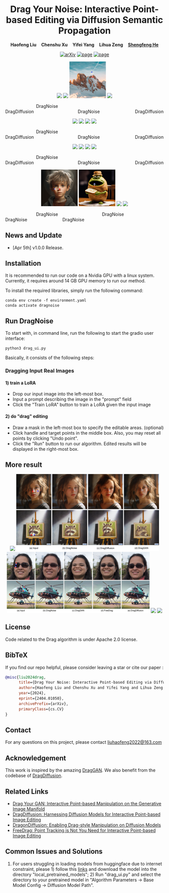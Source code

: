 <p align="center">
  <h1 align="center">Drag Your Noise: Interactive Point-based Editing via Diffusion Semantic Propagation</h1>
  <p align="center">
    <strong>Haofeng Liu</strong>
    &nbsp;&nbsp;
    <strong>Chenshu Xu</strong>
    &nbsp;&nbsp;
    <strong>Yifei Yang</strong>
    &nbsp;&nbsp;
    <strong>Lihua Zeng</strong>
    &nbsp;&nbsp;
    <a href="http://www.shengfenghe.com/"><strong>Shengfeng He</strong></a>
  </p>
  <p align="center">
    <a href="https://arxiv.org/abs/2404.01050"><img alt='arXiv' src="https://img.shields.io/badge/arXiv-2404.01050-b31b1b.svg"></a>
    <a href="https://www.youtube.com/watch?v=gKq0s_CvCAg&t=1s"><img alt='page' src="https://img.shields.io/badge/YouTube-orange"></a>
    <a href="https://space.bilibili.com/386002941?spm_id_from=333.1007.0.0"><img alt='page' src="https://img.shields.io/badge/Bilibili-red"></a>
  </p>
  <div align="center">
    <img src="./image/GIF/robot-noise.gif", width="23%">
    <img src="./image/GIF/robot-diffusion.gif", width="23%">
    <img src="./image/GIF/mountain-noise.gif", width="23%">
    <img src="./image/GIF/mountain-diffusion.gif", width="23%">
    <p align="left">&emsp;&emsp;&emsp;&emsp;&emsp;&emsp;&emsp;DragNoise&emsp;&emsp;&emsp;&emsp;&emsp;&emsp;&emsp;&emsp;DragDiffusion&emsp;&emsp;&emsp;&emsp;&emsp;&emsp;&emsp;&emsp;&emsp;&emsp;DragNoise&emsp;&emsp;&emsp;&emsp;&emsp;&emsp;&emsp;&emsp;DragDiffusion</p>
  </div>
  <div align="center">
    <img src="./image/GIF/girl-Noise.gif", width="23%">
    <img src="./image/GIF/girl-diffusion.gif", width="23%">
    <img src="./image/GIF/cake-noise-min.gif", width="23%">
    <img src="./image/GIF/cake-diffusion-min.gif", width="23%">
    <p align="left">&emsp;&emsp;&emsp;&emsp;&emsp;&emsp;&emsp;DragNoise&emsp;&emsp;&emsp;&emsp;&emsp;&emsp;&emsp;&emsp;DragDiffusion&emsp;&emsp;&emsp;&emsp;&emsp;&emsp;&emsp;&emsp;&emsp;&emsp;DragNoise&emsp;&emsp;&emsp;&emsp;&emsp;&emsp;&emsp;&emsp;DragDiffusion</p>
  </div>
  <div align="center">
    <img src="./image/GIF/tom-noise-min.gif", width="23%">
    <img src="./image/GIF/tom-diffusion-min.gif", width="23%">
    <img src="./image/GIF/oldman-noise.gif", width="22.4%">
    <img src="./image/GIF/oldman-diffusion-min.gif", width="22.4%">
    <p align="left">&emsp;&emsp;&emsp;&emsp;&emsp;&emsp;&emsp;DragNoise&emsp;&emsp;&emsp;&emsp;&emsp;&emsp;&emsp;&emsp;DragDiffusion&emsp;&emsp;&emsp;&emsp;&emsp;&emsp;&emsp;&emsp;&emsp;&emsp;DragNoise&emsp;&emsp;&emsp;&emsp;&emsp;&emsp;&emsp;&emsp;DragDiffusion</p>
  </div>
  <div align="center">
    <img src="./image/GIF/boy-noise.gif", width="23%">
    <img src="./image/GIF/mouth-noise.gif", width="23%">
    <img src="./image/GIF/tiger-noise-min.gif", width="17.1%">
    <img src="./image/GIF/road-noise-min.gif", width="26.4%">
    <p align="left">&emsp;&emsp;&emsp;&emsp;&emsp;&emsp;&emsp;DragNoise&emsp;&emsp;&emsp;&emsp;&emsp;&emsp;&emsp;&emsp;&emsp;&emsp;DragNoise&emsp;&emsp;&emsp;&emsp;&emsp;&emsp;&emsp;&emsp;DragNoise&emsp;&emsp;&emsp;&emsp;&emsp;&emsp;&emsp;&emsp;DragNoise</p>
  </div>
</p>

## News and Update
* [Apr 5th] v1.0.0 Release.

## Installation

It is recommended to run our code on a Nvidia GPU with a linux system. Currently, it requires around 14 GB GPU memory to run our method.

To install the required libraries, simply run the following command:
```
conda env create -f environment.yaml
conda activate dragnoise
```

## Run DragNoise
To start with, in command line, run the following to start the gradio user interface:
```
python3 drag_ui.py
```
Basically, it consists of the following steps:

### Dragging Input Real Images
#### 1) train a LoRA
* Drop our input image into the left-most box.
* Input a prompt describing the image in the "prompt" field
* Click the "Train LoRA" button to train a LoRA given the input image

#### 2) do "drag" editing
* Draw a mask in the left-most box to specify the editable areas. (optional)
* Click handle and target points in the middle box. Also, you may reset all points by clicking "Undo point".
* Click the "Run" button to run our algorithm. Edited results will be displayed in the right-most box.


## More result
<a id="more reault">
<div align="center">
    <img src="./image/image2.png", width="90%">
    <img src="./image/image1.png", width="90%">
    <img src="./image/image3.png", width="90%">
    <img src="./image/image4.png", width="90%">
    <img src="./image/image5.png", width="90%">
  </div>
</a>

## License
Code related to the Drag algorithm is under Apache 2.0 license.


## BibTeX
If you find our repo helpful, please consider leaving a star or cite our paper :
```bibtex
@misc{liu2024drag,
      title={Drag Your Noise: Interactive Point-based Editing via Diffusion Semantic Propagation}, 
      author={Haofeng Liu and Chenshu Xu and Yifei Yang and Lihua Zeng and Shengfeng He},
      year={2024},
      eprint={2404.01050},
      archivePrefix={arXiv},
      primaryClass={cs.CV}
}
```

## Contact
For any questions on this project, please contact liuhaofeng2022@163.com

## Acknowledgement
This work is inspired by the amazing [DragGAN](https://vcai.mpi-inf.mpg.de/projects/DragGAN/). We also benefit from the codebase of [DragDiffusion](https://github.com/Yujun-Shi/DragDiffusion). 
## Related Links
* [Drag Your GAN: Interactive Point-based Manipulation on the Generative Image Manifold](https://vcai.mpi-inf.mpg.de/projects/DragGAN/)
* [DragDiffusion: Harnessing Diffusion Models for Interactive Point-based Image Editing](https://github.com/Yujun-Shi/DragDiffusion)
* [DragonDiffusion: Enabling Drag-style Manipulation on Diffusion Models](https://mc-e.github.io/project/DragonDiffusion/)
* [FreeDrag: Point Tracking is Not You Need for Interactive Point-based Image Editing](https://lin-chen.site/projects/freedrag/)


## Common Issues and Solutions
1) For users struggling in loading models from huggingface due to internet constraint, please 1) follow this [links](https://zhuanlan.zhihu.com/p/475260268) and download the model into the directory "local\_pretrained\_models"; 2) Run "drag\_ui.py" and select the directory to your pretrained model in "Algorithm Parameters -> Base Model Config -> Diffusion Model Path".


